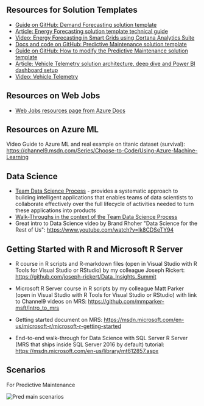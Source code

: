 ## Resources for Solution Templates

* [Guide on GitHub:  Demand Forecasting solution template](https://github.com/Azure/Cortana-Intelligence-Suite-Industry-Solutions/tree/master/Energy/Demand%20Forecasting)
* [Article:  Energy Forecasting solution template technical guide](https://azure.microsoft.com/en-us/documentation/articles/cortana-analytics-technical-guide-demand-forecast/?tduid=%2841351a879994fc0d6d0bc9ce1c029562%29%28256380%29%282459594%29%28je6NUbpObpQ-4JNM1veFD9tJFPZnlKDu1A%29%28%29)
* [Video:  Energy Forecasting in Smart Grids using Cortana Analytics Suite](https://channel9.msdn.com/blogs/Cloud-and-Enterprise-Premium/Energy-Forecasting-in-Smart-Grids-using-Cortana-Analytics-Suite)
* [Docs and code on GitHub:  Predictive Maintenance solution template](https://github.com/Azure/azure-iot-predictive-maintenance)
* [Guide on GitHub:  How to modify the Predictive Maintenance solution template](https://github.com/Azure/CIS-Extension-IoT-Solution-Predictive-Maintenance)
* [Article:  Vehicle Telemetry solution architecture, deep dive and Power BI dashboard setup](https://azure.microsoft.com/en-us/documentation/articles/cortana-analytics-playbook-vehicle-telemetry/)
* [Video:  Vehicle Telemetry](https://channel9.msdn.com/blogs/Cloud-and-Enterprise-Premium/Real-time-and-Predictive-Insights-on-Vehicle-Health-and-Driving-Behavior-Pattern-Using-Cortana-Analy)

## Resources on Web Jobs

* [Web Jobs resources page from Azure Docs](https://azure.microsoft.com/en-us/documentation/articles/websites-webjobs-resources/)

## Resources on Azure ML

Video Guide to Azure ML and real example on titanic dataset (survival):  https://channel9.msdn.com/Series/Choose-to-Code/Using-Azure-Machine-Learning

## Data Science

* [Team Data Science Process](https://azure.microsoft.com/en-us/documentation/articles/data-science-process-overview/) - provides a systematic approach to building intelligent applications that enables teams of data scientists to collaborate effectively over the full lifecycle of activities needed to turn these applications into products
* [Walk-Throughs in the context of the Team Data Science Process](https://azure.microsoft.com/en-us/documentation/articles/data-science-process-walkthroughs/)
* Great intro to Data Science video by Brand Rhoher "Data Science for the Rest of Us": https://www.youtube.com/watch?v=lk8CDSeTY94

## Getting Started with R and Microsoft R Server

* R course in R scripts and R-markdown files (open in Visual Studio with R Tools for Visual Studio or RStudio) by my colleague Joseph Rickert:  https://github.com/joseph-rickert/Data_Insights_Summit

* Microsoft R Server course in R scripts by my colleague Matt Parker (open in Visual Studio with R Tools for Visual Studio or RStudio) with link to Channel9 videos on MRS:  https://github.com/mmparker-msft/intro_to_mrs 

* Getting started document on MRS:  https://msdn.microsoft.com/en-us/microsoft-r/microsoft-r-getting-started

* End-to-end walk-through for Data Science with SQL Server R Server (MRS that ships inside SQL Server 2016 by default) tutorial:  https://msdn.microsoft.com/en-us/library/mt612857.aspx 

## Scenarios

For Predictive Maintenance

![Pred main scenarios](..\imgs\predictive_maintenance_scenarios.PNG)
